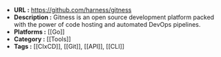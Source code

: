 - **URL :** https://github.com/harness/gitness
- **Description :** Gitness is an open source development platform packed with the power of code hosting and automated DevOps pipelines.
- **Platforms :** [[Go]]
- **Category :** [[Tools]]
- **Tags :** [[CIxCD]], [[Git]], [[API]], [[CLI]]